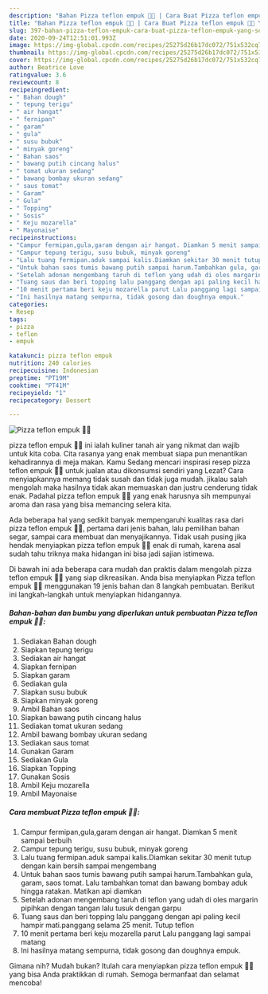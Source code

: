 ```yaml
---
description: "Bahan Pizza teflon empuk 🍕🍕 | Cara Buat Pizza teflon empuk 🍕🍕 Yang Sempurna"
title: "Bahan Pizza teflon empuk 🍕🍕 | Cara Buat Pizza teflon empuk 🍕🍕 Yang Sempurna"
slug: 397-bahan-pizza-teflon-empuk-cara-buat-pizza-teflon-empuk-yang-sempurna
date: 2020-09-24T12:51:01.993Z
image: https://img-global.cpcdn.com/recipes/25275d26b17dc072/751x532cq70/pizza-teflon-empuk-🍕🍕-foto-resep-utama.jpg
thumbnail: https://img-global.cpcdn.com/recipes/25275d26b17dc072/751x532cq70/pizza-teflon-empuk-🍕🍕-foto-resep-utama.jpg
cover: https://img-global.cpcdn.com/recipes/25275d26b17dc072/751x532cq70/pizza-teflon-empuk-🍕🍕-foto-resep-utama.jpg
author: Beatrice Love
ratingvalue: 3.6
reviewcount: 8
recipeingredient:
- " Bahan dough"
- " tepung terigu"
- " air hangat"
- " fernipan"
- " garam"
- " gula"
- " susu bubuk"
- " minyak goreng"
- " Bahan saos"
- " bawang putih cincang halus"
- " tomat ukuran sedang"
- " bawang bombay ukuran sedang"
- " saus tomat"
- " Garam"
- " Gula"
- " Topping"
- " Sosis"
- " Keju mozarella"
- " Mayonaise"
recipeinstructions:
- "Campur fermipan,gula,garam dengan air hangat. Diamkan 5 menit sampai berbuih"
- "Campur tepung terigu, susu bubuk, minyak goreng"
- "Lalu tuang fermipan.aduk sampai kalis.Diamkan sekitar 30 menit tutup dengan kain bersih sampai mengembang"
- "Untuk bahan saos tumis bawang putih sampai harum.Tambahkan gula, garam, saos tomat. Lalu tambahkan tomat dan bawang bombay aduk hingga ratakan. Matikan api diamkan"
- "Setelah adonan mengembang taruh di teflon yang udah di oles margarin pipihkan dengan tangan lalu tusuk dengan garpu"
- "Tuang saus dan beri topping lalu panggang dengan api paling kecil hampir mati.panggang selama 25 menit. Tutup teflon"
- "10 menit pertama beri keju mozarella parut Lalu panggang lagi sampai matang"
- "Ini hasilnya matang sempurna, tidak gosong dan doughnya empuk."
categories:
- Resep
tags:
- pizza
- teflon
- empuk

katakunci: pizza teflon empuk 
nutrition: 240 calories
recipecuisine: Indonesian
preptime: "PT19M"
cooktime: "PT41M"
recipeyield: "1"
recipecategory: Dessert

---
```



![Pizza teflon empuk 🍕🍕](https://img-global.cpcdn.com/recipes/25275d26b17dc072/751x532cq70/pizza-teflon-empuk-🍕🍕-foto-resep-utama.jpg)


pizza teflon empuk 🍕🍕 ini ialah kuliner tanah air yang nikmat dan wajib untuk kita coba. Cita rasanya yang enak membuat siapa pun menantikan kehadirannya di meja makan.
Kamu Sedang mencari inspirasi resep pizza teflon empuk 🍕🍕 untuk jualan atau dikonsumsi sendiri yang Lezat? Cara menyiapkannya memang tidak susah dan tidak juga mudah. jikalau salah mengolah maka hasilnya tidak akan memuaskan dan justru cenderung tidak enak. Padahal pizza teflon empuk 🍕🍕 yang enak harusnya sih mempunyai aroma dan rasa yang bisa memancing selera kita.

Ada beberapa hal yang sedikit banyak mempengaruhi kualitas rasa dari pizza teflon empuk 🍕🍕, pertama dari jenis bahan, lalu pemilihan bahan segar, sampai cara membuat dan menyajikannya. Tidak usah pusing jika hendak menyiapkan pizza teflon empuk 🍕🍕 enak di rumah, karena asal sudah tahu triknya maka hidangan ini bisa jadi sajian istimewa.




Di bawah ini ada beberapa cara mudah dan praktis dalam mengolah pizza teflon empuk 🍕🍕 yang siap dikreasikan. Anda bisa menyiapkan Pizza teflon empuk 🍕🍕 menggunakan 19 jenis bahan dan 8 langkah pembuatan. Berikut ini langkah-langkah untuk menyiapkan hidangannya.

<!--inarticleads1-->

##### Bahan-bahan dan bumbu yang diperlukan untuk pembuatan Pizza teflon empuk 🍕🍕:

1. Sediakan  Bahan dough
1. Siapkan  tepung terigu
1. Sediakan  air hangat
1. Siapkan  fernipan
1. Siapkan  garam
1. Sediakan  gula
1. Siapkan  susu bubuk
1. Siapkan  minyak goreng
1. Ambil  Bahan saos
1. Siapkan  bawang putih cincang halus
1. Sediakan  tomat ukuran sedang
1. Ambil  bawang bombay ukuran sedang
1. Sediakan  saus tomat
1. Gunakan  Garam
1. Sediakan  Gula
1. Siapkan  Topping
1. Gunakan  Sosis
1. Ambil  Keju mozarella
1. Ambil  Mayonaise




<!--inarticleads2-->

##### Cara membuat Pizza teflon empuk 🍕🍕:

1. Campur fermipan,gula,garam dengan air hangat. Diamkan 5 menit sampai berbuih
1. Campur tepung terigu, susu bubuk, minyak goreng
1. Lalu tuang fermipan.aduk sampai kalis.Diamkan sekitar 30 menit tutup dengan kain bersih sampai mengembang
1. Untuk bahan saos tumis bawang putih sampai harum.Tambahkan gula, garam, saos tomat. Lalu tambahkan tomat dan bawang bombay aduk hingga ratakan. Matikan api diamkan
1. Setelah adonan mengembang taruh di teflon yang udah di oles margarin pipihkan dengan tangan lalu tusuk dengan garpu
1. Tuang saus dan beri topping lalu panggang dengan api paling kecil hampir mati.panggang selama 25 menit. Tutup teflon
1. 10 menit pertama beri keju mozarella parut Lalu panggang lagi sampai matang
1. Ini hasilnya matang sempurna, tidak gosong dan doughnya empuk.




Gimana nih? Mudah bukan? Itulah cara menyiapkan pizza teflon empuk 🍕🍕 yang bisa Anda praktikkan di rumah. Semoga bermanfaat dan selamat mencoba!
